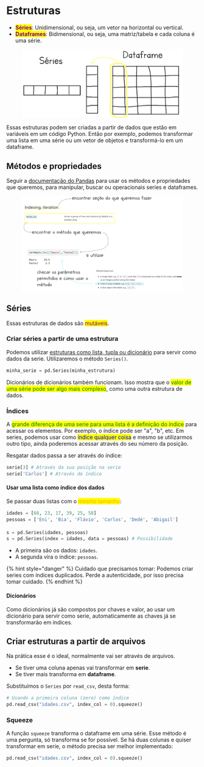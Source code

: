 # Estruturas

* <mark style="color:purple;">**Séries**</mark>: Unidimensional, ou seja, um vetor na horizontal ou vertical.
* <mark style="color:purple;">**Dataframes**</mark>: Bidimensional, ou seja, uma matriz/tabela e cada coluna é uma série.

<figure><img src="../../../.gitbook/assets/series e dataframes.png" alt="" width="563"><figcaption></figcaption></figure>

Essas estruturas podem ser criadas a partir de dados que estão em variáveis em um código Python. Então por exemplo, podemos transformar uma lista em uma série ou um vetor de objetos e transformá-lo em um dataframe.

## Métodos e propriedades

Seguir a [documentação do Pandas](https://pandas.pydata.org/pandas-docs/stable/reference/series.html) para usar os métodos e propriedades que queremos, para manipular, buscar ou operacionais series e dataframes.

<figure><img src="../../../.gitbook/assets/utilizar metodos do panda.png" alt=""><figcaption></figcaption></figure>

## Séries

Essas estruturas de dados são <mark style="color:purple;">mutáveis</mark>.

### Criar séries a partir de uma estrutura

Podemos utilizar [estruturas como lista, tupla ou dicionário](../../../semestre-1/algoritmos-de-programacao/pratico/listas.md) para servir como dados da serie. Utilizaremos o método `Series()`.

```python
minha_serie = pd.Series(minha_estrutura)
```

Dicionários de dicionários também funcionam. Isso mostra que o <mark style="color:green;">valor de uma série pode ser algo mais complexo</mark>, como uma outra estrutura de dados.

### Índices

A <mark style="color:green;">grande diferença de uma serie para uma lista é a definição do índice</mark> para acessar os elementos. Por exemplo, o índice pode ser "a", "b", etc. Em series, podemos usar como <mark style="color:blue;">índice qualquer coisa</mark> e mesmo se utilizarmos outro tipo, ainda poderemos acessar através do seu número da posição.

Resgatar dados passa a ser através do índice:

```python
serie[3] # Através da sua posição na serie
serie['Carlos'] # Através do índice
```

#### Usar uma lista como índice dos dados

Se passar duas listas com o <mark style="color:orange;">mesmo tamanho</mark>:

```python
idades = [68, 23, 17, 39, 25, 58]
pessoas = ['Eni', 'Bia', 'Flávio', 'Carlos', 'Dedé', 'Abigail']

s = pd.Series(idades, pessoas)
s = pd.Series(index = idades, data = pessoas) # Possibilidade
```

* A primeira são os dados: `idades`.
* A segunda vira o índice: `pessoas`.

{% hint style="danger" %}
Cuidado que precisamos tomar: Podemos criar series com índices duplicados. Perde a autenticidade, por isso precisa tomar cuidado.
{% endhint %}

#### Dicionários

Como dicionários já são compostos por chaves e valor, ao usar um dicionário para servir como serie, automaticamente as chaves já se transformarão em índices.

## Criar estruturas a partir de arquivos

Na prática esse é o ideal, normalmente vai ser através de arquivos.

* Se tiver uma coluna apenas vai transformar em **serie**.
* Se tiver mais transforma em **dataframe**.

Substituímos o `Series` por `read_csv`, desta forma:

```python
# Usando a primeira coluna (zero) como índice
pd.read_csv("idades.csv", index_col = 0).squeeze()
```

### Squeeze

A função `squeeze` transforma o dataframe em uma série. Esse método é uma pergunta, só transforma se for possível. Se há duas colunas e quiser transformar em serie, o método precisa ser melhor implementado:

```python
pd.read_csv("idades.csv", index_col = 0).squeeze()
```

